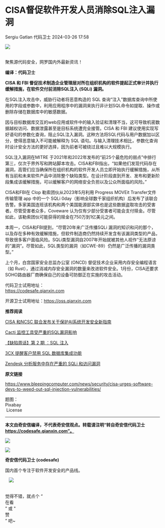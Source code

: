 #  CISA督促软件开发人员消除SQL注入漏洞   
Sergiu Gatlan  代码卫士   2024-03-26 17:58  
  
![](https://mmbiz.qpic.cn/mmbiz_gif/Az5ZsrEic9ot90z9etZLlU7OTaPOdibteeibJMMmbwc29aJlDOmUicibIRoLdcuEQjtHQ2qjVtZBt0M5eVbYoQzlHiaw/640?wx_fmt=gif "")  
  
   
聚焦源代码安全，网罗国内外最新资讯！  
  
**编译：代码卫士**  
  
**CISA 和 FBI 督促技术制造企业管理层对所在组织机构的软件提起正式审计并执行缓解措施，在软件交付前消除SQL注入 (SQLi) 漏洞。**  
  
  
在SQL注入攻击中，威胁行动者将恶意构造的 SQL 查询“注入”数据库查询中所使用的字段或参数中，利用应用程序中的漏洞来执行非计划SQL命令如提取、操作或删除存储在数据库中的敏感数据。  
  
因与目标数据库交互的web应用或软件中的输入验证和清理不当，这可导致机密数据越权访问、数据泄露甚至是目标系统遭完全接管。CISA 和 FBI 建议使用实现写好语句的参数化查询，阻止SQL注入漏洞。这种方法将SQL代码与用户数据加以区分，使得恶意输入不可能被解释为 SQL 语句。与输入清理技术相比，参数化查询时设计安全方法的更好选择，因为前者可被绕过且难以大规模执行。  
  
SQL注入漏洞在MITRE 于2021年和2022年发布的“前25个最危险的弱点”中排行第三，仅次于界外写和跨站脚本攻击。CISA和FBI指出，“如果他们发现代码存在漏洞，高管们应当确保所在组织机构的软件开发人员立即开始执行缓解措施，从所有当前和未来软件产品中消除整个缺陷类型。在设计阶段直到开发、发布和更新阶段集成该缓解措施，可以缓解客户的网络安全负担以及公众所面临的风险。”  
  
CISA和FBI在 Clop 勒索团伙从2023年5月利用 Progress MOVEit Transfer文件传输管理 app 中的一个 SQLi 0day（影响全球数千家组织机构）后发布了该联合告警。多家美国连班该机构和两个美国能源部实体也是这些数据盗取攻击的受害者。尽管受害者众多，Coveware 认为仅有少部分受害者可能会支付赎金。尽管如此，该勒索团伙可能获得的赎金在750万到1亿美元之间。  
  
本周一，CISA和FBI提到，“尽管20年来广泛传播SQLi 漏洞的知识和问的那个，以及存在多种有效缓解措施，但软件制造商仍然持续开发含有该漏洞类型的产品，导致很多客户面临风险。SQLi类型漏洞自2007年开始就被其他人视作“无法原谅的”漏洞”。尽管如此，SQL类型的漏洞（如CWE-89）仍然是广泛传播的漏洞类型。”  
  
上个月，白宫国家安全总监办公室 (ONCD) 督促技术企业采用内存安全编程语言（如 Rust），通过消减内存安全漏洞的数量来改进软件安全。1月份，CISA还要求SOHO路由器厂商确保自己的设备可防御正在实施的攻击活动。  
  
  
  
代码卫士试用地址：  
https://codesafe.qianxin.com  
  
开源卫士试用地址：https://oss.qianxin.com  
  
  
  
  
  
  
  
  
  
  
  
  
**推荐阅读**  
  
[CISA 和NCSC 联合发布关于保护AI系统开发安全新指南](http://mp.weixin.qq.com/s?__biz=MzI2NTg4OTc5Nw==&mid=2247518230&idx=2&sn=94df38d729915d3d00667b7c6f0c6474&chksm=ea94b97cdde3306a14d3c8c474ec8d004fcd77136e1f765d3cf12cf77ac5d345bc45e1acfb69&scene=21#wechat_redirect)  
  
  
[Cacti 监控工具受严重的SQL漏洞影响](http://mp.weixin.qq.com/s?__biz=MzI2NTg4OTc5Nw==&mid=2247518617&idx=1&sn=25166b9f0e3966ea230b4150475573f2&chksm=ea94b8f3dde331e50b68b955b7fafbab44be937374b69ae0c44480093c778a19caa3b03b3cfd&scene=21#wechat_redirect)  
  
  
[【缺陷周话】第 2 期 ：SQL 注入](http://mp.weixin.qq.com/s?__biz=MzI2NTg4OTc5Nw==&mid=2247488076&idx=1&sn=3101e6e5a7285c7f71a5f04e78f90709&chksm=ea972326dde0aa30ce0137e0996a536f51e6e2d23eb2a31aac3cdb47c342ff9672baf8699a1b&scene=21#wechat_redirect)  
  
  
[3CX 提醒客户禁用 SQL 数据库集成功能](http://mp.weixin.qq.com/s?__biz=MzI2NTg4OTc5Nw==&mid=2247518402&idx=1&sn=da9d1a39d4b697106a57a34d89cff0d1&chksm=ea94b9a8dde330be50e062f6d96b932dc3f586d2c94a6af6ff7ebd6da5c5ff1ccc7b6e7aeda1&scene=21#wechat_redirect)  
  
  
[Zendesk 分析服务中存在严重的 SQLi 和访问漏洞](http://mp.weixin.qq.com/s?__biz=MzI2NTg4OTc5Nw==&mid=2247514647&idx=2&sn=85d6735e3f4fc041e604b2661c4c5601&chksm=ea948b7ddde3026b2f99931a430e457979aa407a4fa91f58a723b7586dcdf3efac4a02f49fcc&scene=21#wechat_redirect)  
  
  
  
  
**原文链接**  
  
  
https://www.bleepingcomputer.com/news/security/cisa-urges-software-devs-to-weed-out-sql-injection-vulnerabilities/  
  
  
题图：  
Pixabay  
 License  
  
****  
**本文由奇安信编译，不代表奇安信观点。转载请注明“转自奇安信代码卫士 https://codesafe.qianxin.com”。**  
  
  
  
  
![](https://mmbiz.qpic.cn/mmbiz_jpg/oBANLWYScMSf7nNLWrJL6dkJp7RB8Kl4zxU9ibnQjuvo4VoZ5ic9Q91K3WshWzqEybcroVEOQpgYfx1uYgwJhlFQ/640?wx_fmt=jpeg "")  
  
![](https://mmbiz.qpic.cn/mmbiz_jpg/oBANLWYScMSN5sfviaCuvYQccJZlrr64sRlvcbdWjDic9mPQ8mBBFDCKP6VibiaNE1kDVuoIOiaIVRoTjSsSftGC8gw/640?wx_fmt=jpeg "")  
  
**奇安信代码卫士 (codesafe)**  
  
国内首个专注于软件开发安全的产品线。  
  
   ![](https://mmbiz.qpic.cn/mmbiz_gif/oBANLWYScMQ5iciaeKS21icDIWSVd0M9zEhicFK0rbCJOrgpc09iaH6nvqvsIdckDfxH2K4tu9CvPJgSf7XhGHJwVyQ/640?wx_fmt=gif "")  
  
   
觉得不错，就点个 “  
在看  
” 或 "  
赞  
” 吧~  
  
